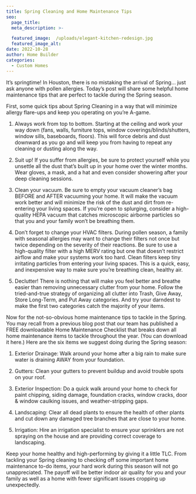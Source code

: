 ```yaml
---
title: Spring Cleaning and Home Maintenance Tips
seo:
  page_title:
  meta_description: >-

  featured_image:  /uploads/elegant-kitchen-redesign.jpg
  featured_image_alt:
date: 2022-10-28
author: Home Builder
categories:
  - Custom Homes
---
```


It’s springtime! In Houston, there is no mistaking the arrival of Spring… just ask anyone with pollen allergies. Today’s post will share some helpful home maintenance tips that are perfect to tackle during the Spring season.

First, some quick tips about Spring Cleaning in a way that will minimize allergy flare-ups and keep you operating on you’re A-game.

1. Always work from top to bottom. Starting at the ceiling and work your way down (fans, walls, furniture tops, window coverings/blinds/shutters, window sills, baseboards, floors). This will force debris and dust downward as you go and will keep you from having to repeat any cleaning or dusting along the way.

2. Suit up! If you suffer from allergies, be sure to protect yourself while you unsettle all the dust that’s built up in your home over the winter months. Wear gloves, a mask, and a hat and even consider showering after your deep cleaning sessions.

3. Clean your vacuum. Be sure to empty your vacuum cleaner’s bag BEFORE and AFTER vacuuming your home. It will make the vacuum work better and will minimize the risk of the dust and dirt from re-entering your living spaces. If you’re open to splurging, consider a high-quality HEPA vacuum that catches microscopic airborne particles so that you and your family won’t be breathing them.

4. Don’t forget to change your HVAC filters. During pollen season, a family with seasonal allergies may want to change their filters not once but twice depending on the severity of their reactions. Be sure to use a high-quality filter with a high MERV rating but one that doesn’t restrict airflow and make your systems work too hard. Clean filters keep tiny irritating particles from entering your living spaces. This is a quick, easy, and inexpensive way to make sure you’re breathing clean, healthy air.

5. Declutter! There is nothing that will make you feel better and breathe easier than removing unnecessary clutter from your home. Follow the tried-and-true strategy of organizing all clutter into Trash, Give Away, Store Long-Term, and Put Away categories. And try your darndest to make the first two categories catch the majority of your items.

Now for the not-so-obvious home maintenance tips to tackle in the Spring. You may recall from a previous blog post that our team has published a FREE downloadable Home Maintenance Checklist that breaks down all home maintenance items to tackle throughout the year. (You can download it here.) Here are the six items we suggest doing during the Spring season:

1. Exterior Drainage: Walk around your home after a big rain to make sure water is draining AWAY from your foundation.

2. Gutters: Clean your gutters to prevent buildup and avoid trouble spots on your roof.

3. Exterior Inspection: Do a quick walk around your home to check for paint chipping, siding damage, foundation cracks, window cracks, door & window caulking issues, and weather-stripping gaps.

4. Landscaping: Clear all dead plants to ensure the health of other plants and cut down any damaged tree branches that are close to your home.

5. Irrigation: Hire an irrigation specialist to ensure your sprinklers are not spraying on the house and are providing correct coverage to landscaping.

Keep your home healthy and high-performing by giving it a little TLC. From tackling your Spring cleaning to checking off some important home maintenance to-do items, your hard work during this season will not go unappreciated. The payoff will be better indoor air quality for you and your family as well as a home with fewer significant issues cropping up unexpectedly.

